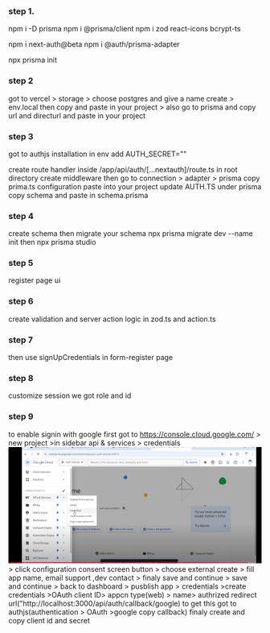 ### step 1.

npm i -D prisma
npm i @prisma/client
npm i zod react-icons bcrypt-ts

npm i next-auth@beta
npm i @auth/prisma-adapter

npx prisma init

### step 2

got to vercel > storage > choose postgres and give a name create > env.local then copy and paste in your project > also go to prisma and copy url and directurl and paste in your project

### step 3

got to authjs installation
in env add AUTH_SECRET=""

create route handler inside /app/api/auth/[...nextauth]/route.ts
in root directory create middleware
then go to connection > adapter > prisma copy prima.ts configuration paste into your project
update AUTH.TS
under prisma copy schema and paste in schema.prisma

### step 4

create schema then migrate your schema
npx prisma migrate dev --name init
then npx prisma studio

### step 5

register page ui

### step 6

create validation and server action logic in zod.ts and action.ts

### step 7

then use signUpCredentials in form-register page

### step 8

customize session we got role and id

### step 9

to enable signin with google first got to https://console.cloud.google.com/ >
new project >in sidebar api & services > credentials ![alt text](image.png) > click configuration consent screen button > choose external create > fill app name, email support ,dev contact > finaly save and continue > save and continue > back to dashboard > pusblish app > credentials >create credentials >OAuth client ID> appcn type(web) > name> authrized redirect url("http://localhost:3000/api/auth/callback/google) to get this got to authjs(authentication > OAuth >google copy callback) finaly create and copy client id and secret
